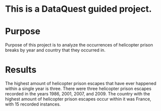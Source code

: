 # This is a DataQuest guided project. 

# Purpose
Purpose of this project is to analyze the occurrences of helicopter prison breaks by year and country that they occurred in.

# Results
The highest amount of helicopter prison escapes that have ever happened within a single year is three. There were three helicopter prison escapes recorded in the years 1986, 2001, 2007, and 2009.
The country with the highest amount of helicopter prison escapes occur within it was France, with 15 recorded instances. 
